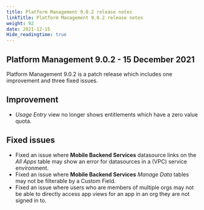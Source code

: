 ```yaml
---
title: Platform Management 9.0.2 release notes
linkTitle: Platform Management 9.0.2 release notes
weight: 92
date: 2021-12-15
Hide_readingtime: true
---
```


## Platform Management 9.0.2 - 15 December 2021

Platform Management 9.0.2 is a patch release which includes one improvement and three fixed issues.

## Improvement

* *Usage Entry* view no longer shows entitlements which have a zero value quota.

## Fixed issues

* Fixed an issue where **Mobile Backend Services** datasource links on the *All Apps* table may show an error for datasources in a (VPC) service environment.
* Fixed an issue where **Mobile Backend Services** *Manage Data* tables may not be filterable by a Custom Field.
* Fixed an issue where users who are members of multiple orgs may not be able to directly access app views for an app in an org they are not signed in to.
